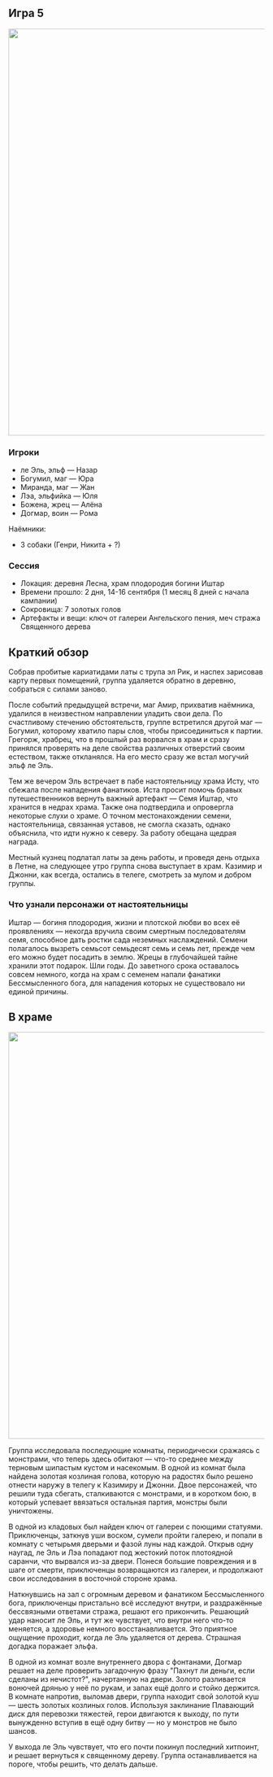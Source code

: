 ## Игра 5

<a href="https://github.com/8kto/ttrpg-recaps/assets/18572703/1640efd7-2cce-4dce-b2f4-36e2338236fc"><img src="https://github.com/8kto/ttrpg-recaps/assets/18572703/1640efd7-2cce-4dce-b2f4-36e2338236fc" style="width:800px"  /></a>


### Игроки
* ле Эль, эльф — Назар
* Богумил, маг — Юра
* Миранда, маг — Жан
* Лэа, эльфийка — Юля
* Божена, жрец — Алёна
* Догмар, воин — Рома

Наёмники:
* 3 собаки (Генри, Никита + ?)


### Сессия
* Локация: деревня Лесна, храм плодородия богини Иштар
* Времени прошло: 2 дня, 14-16 сентября (1 месяц 8 дней с начала кампании)
* Сокровища: 7 золотых голов
* Артефакты и вещи: ключ от галереи Ангельского пения, меч стража Священного дерева


## Краткий обзор
Собрав пробитые кариатидами латы с трупа эл Рик, и наспех зарисовав карту первых помещений, группа удаляется обратно в деревню, собраться с силами заново.

После событий предыдущей встречи, маг Амир, прихватив наёмника, удалился в неизвестном направлении уладить свои дела. По счастливому стечению обстоятельств, группе встретился другой маг — Богумил, которому хватило пары слов, чтобы присоединиться к партии. Грегорж, храбрец, что в прошлый раз ворвался в храм и сразу принялся проверять на деле свойства различных отверстий своим естеством, также откланялся. На его место сразу же встал могучий эльф ле Эль.

Тем же вечером Эль встречает в пабе настоятельницу храма Исту, что сбежала после нападения фанатиков. Иста просит помочь бравых путешественников вернуть важный артефакт — Семя Иштар, что хранится в недрах храма. Также она подтвердила и опровергла некоторые слухи о храме. О точном местонахождении семени, настоятельница, связанная уставов, не смогла сказать, однако объяснила, что идти нужно к северу. За работу обещана щедрая награда.

Местный кузнец подлатал латы за день работы, и проведя день отдыха в Летне, на следующее утро группа снова выступает в храм. Казимир и Джонни, как всегда, остались в телеге, смотреть за мулом и добром группы.


### Что узнали персонажи от настоятельницы
Иштар — богиня плодородия, жизни и плотской
любви во всех её проявлениях — некогда вручила
своим смертным последователям семя, способное
дать ростки сада неземных наслаждений. Семени
полагалось вызреть семьсот семьдесят семь и семь
лет, прежде чем его можно будет посадить в землю.
Жрецы в глубочайшей тайне хранили этот подарок.
Шли годы. До заветного срока оставалось совсем
немного, когда на храм с семенем напали
фанатики Бессмысленного бога, для нападения
которых не существовало ни единой причины.


## В храме

<a href="https://github.com/8kto/ttrpg-recaps/assets/18572703/15a9fbe1-da07-4e39-94b4-c8700d93fddc"><img src="https://github.com/8kto/ttrpg-recaps/assets/18572703/15a9fbe1-da07-4e39-94b4-c8700d93fddc" style="width:800px"  /></a>

Группа исследовала последующие комнаты, периодически сражаясь с монстрами, что теперь здесь обитают — что-то среднее между терновым шипастым кустом и насекомым. В одной из комнат была найдена золотая козлиная голова, которую на радостях было решено отнести наружу в телегу к Казимиру и Джонни. Двое персонажей, что решили туда сбегать, сталкиваются с монстрами, и в коротком бою, в который успевает ввязаться остальная партия, монстры были уничтожены.

В одной из кладовых был найден ключ от галереи с поющими статуями. Приключенцы, заткнув уши воском, сумели пройти галерею, и попали в комнату с четырьмя дверьми и фазой луны над каждой. Открыв одну наугад, ле Эль и Лэа попадают под жестокий поток плотоядной саранчи, что вырвался из-за двери. Понеся большие повреждения и в шаге от смерти, приключенцы возвращаются из галереи, и продолжают свои исследования в восточной стороне храма.

Наткнувшись на зал с огромным деревом и фанатиком Бессмысленного бога, приключенцы пристально всё исследуют внутри, и раздражённые бессвязными ответами стража, решают его прикончить. Решающий удар наносит ле Эль, и тут же чувствует, что внутри него что-то меняется, а здоровье немного восстанавливается. Это приятное ощущение проходит, когда ле Эль удаляется от дерева. Страшная догадка поражает эльфа.

В одной из комнат возле внутреннего двора с фонтанами, Догмар решает на деле проверить загадочную фразу "Пахнут ли деньги, если сделаны из нечистот?", начертанную на двери. Золото разливается вонючей дрянью у неё по рукам, и запах ещё долго и стойко держится. В комнате напротив, выломав двери, группа находит свой золотой куш — шесть золотых козлиных голов. Используя заклинание Плавающий диск для перевозки тяжестей, герои двигаются к выходу, по пути вынужденно вступив в ещё одну битву — но у монстров не было шансов.

У выхода ле Эль чувствует, что его почти покинул последний хитпоинт, и решает вернуться к священному дереву.
Группа останавливается на пороге, чтобы решить, что делать дальше.


